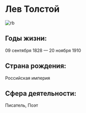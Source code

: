# Лев Толстой
![rb](https://user-images.githubusercontent.com/112691360/188281055-6c2c3116-7a34-47c4-8e9d-60eb6695a842.png)

## Годы жизни:
09 сентября 1828 — 20 ноября 1910
## Страна рождения:
Российская империя
## Сфера деятельности: 
Писатель, Поэт

